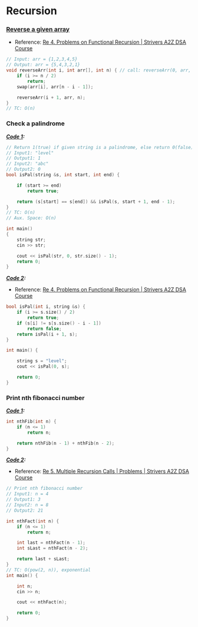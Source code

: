# Recursion

### [Reverse a given array](/Recursion/Reverse%20an%20array%20-%20tuf.cpp)
- Reference: [Re 4. Problems on Functional Recursion | Strivers A2Z DSA Course](https://youtu.be/twuC1F6gLI8?list=PLgUwDviBIf0oF6QL8m22w1hIDC1vJ_BHz)
```cpp
// Input: arr = {1,2,3,4,5}
// Output: arr = {5,4,3,2,1}
void reverseArr(int i, int arr[], int n) { // call: reverseArr(0, arr, arr.size())
	if (i >= n / 2)
		return;
	swap(arr[i], arr[n - i - 1]);

	reverseArr(i + 1, arr, n);
}
// TC: O(n)
```


### Check a palindrome
***[Code 1](/Recursion/Palindrome_check_using_recursion_for_strings.cpp):***
```cpp
// Return 1(true) if given string is a palindrome, else return 0(false)
// Input1: "level"
// Output1: 1
// Input2: "abc"
// Output2: 0
bool isPal(string &s, int start, int end) {

	if (start >= end)
		return true;

	return (s[start] == s[end]) && isPal(s, start + 1, end - 1);
}
// TC: O(n)
// Aux. Space: O(n)

int main()
{
	string str;
	cin >> str;

	cout << isPal(str, 0, str.size() - 1);
	return 0;
}
```

***[Code 2](/Recursion/Palindrome_check_using_recursion_for_strings_2(tuf).cpp):***
- Reference: [Re 4. Problems on Functional Recursion | Strivers A2Z DSA Course](https://youtu.be/twuC1F6gLI8?list=PLgUwDviBIf0oF6QL8m22w1hIDC1vJ_BHz)
```cpp
bool isPal(int i, string &s) {
	if (i >= s.size() / 2)
		return true;
	if (s[i] != s[s.size() - i - 1])
		return false;
	return isPal(i + 1, s);
}

int main() {

	string s = "level";
	cout << isPal(0, s);

	return 0;
}
```


### Print nth fibonacci number
***[Code 1](/Recursion/Print_nth_fibonacci_number.cpp):***
```cpp
int nthFib(int n) {
	if (n <= 1)
		return n;

	return nthFib(n - 1) + nthFib(n - 2);
}
```

***[Code 2](/Recursion/Print_nth_fibonacci_number_2(tuf).cpp):***
- Reference: [Re 5. Multiple Recursion Calls | Problems | Strivers A2Z DSA Course](https://youtu.be/kvRjNm4rVBE?list=PLgUwDviBIf0oF6QL8m22w1hIDC1vJ_BHz)
```cpp
// Print nth fibonacci number
// Input1: n = 4
// Output1: 3
// Input2: n = 8
// Output2: 21

int nthFact(int n) {
	if (n <= 1)
		return n;

	int last = nthFact(n - 1);
	int sLast = nthFact(n - 2);

	return last + sLast;
}
// TC: O(pow(2, n)), exponential
int main() {

	int n;
	cin >> n;

	cout << nthFact(n);

	return 0;
}
```
